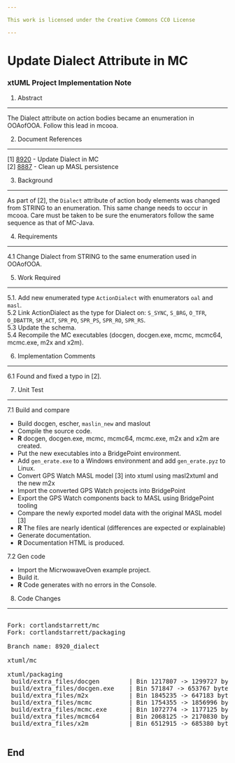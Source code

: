 ```yaml
---

This work is licensed under the Creative Commons CC0 License

---
```


# Update Dialect Attribute in MC
### xtUML Project Implementation Note


1. Abstract
-----------
The Dialect attribute on action bodies became an enumeration in OOAofOOA.
Follow this lead in mcooa.

2. Document References
----------------------
[1] [8920](https://support.onefact.net/issues/8920) - Update Dialect in MC  
[2] [8887](https://support.onefact.net/issues/8887) - Clean up MASL persistence  

3. Background
-------------
As part of [2], the `Dialect` attribute of action body elements was changed
from STRING to an enumeration.  This same change needs to occur in mcooa.
Care must be taken to be sure the enumerators follow the same sequence as
that of MC-Java.

4. Requirements
---------------
4.1 Change Dialect from STRING to the same enumeration used in OOAofOOA.

5. Work Required
----------------
5.1. Add new enumerated type `ActionDialect` with enumerators `oal`
and `masl`.  
5.2 Link ActionDialect as the type for Dialect on: `S_SYNC`, `S_BRG`,
`O_TFR`, `O_DBATTR`, `SM_ACT`, `SPR_PO`, `SPR_PS`, `SPR_RO`, `SPR_RS`.  
5.3 Update the schema.  
5.4 Recompile the MC executables (docgen, docgen.exe, mcmc, mcmc64,
mcmc.exe, m2x and x2m).  
  
6. Implementation Comments
--------------------------
6.1 Found and fixed a typo in [2].
  
7. Unit Test
------------
7.1 Build and compare  
  * Build docgen, escher, `maslin_new` and maslout  
  * Compile the source code.  
  * __R__ docgen, docgen.exe, mcmc, mcmc64, mcmc.exe, m2x and x2m are created.  
  * Put the new executables into a BridgePoint environment.  
  * Add `gen_erate.exe` to a Windows environment and add `gen_erate.pyz` to Linux.  
  * Convert GPS Watch MASL model [3] into xtuml using masl2xtuml and the new m2x  
  * Import the converted GPS Watch projects into BridgePoint  
  * Export the GPS Watch components back to MASL using BridgePoint tooling  
  * Compare the newly exported model data with the original MASL model [3]  
  * __R__ The files are nearly identical (differences are expected or explainable)  
  * Generate documentation.  
  * __R__ Documentation HTML is produced.  
  
7.2 Gen code  
  * Import the MicrwowaveOven example project.  
  * Build it.  
  * __R__ Code generates with no errors in the Console.  

8. Code Changes
---------------
<pre>

Fork: cortlandstarrett/mc   
Fork: cortlandstarrett/packaging   

Branch name: 8920_dialect

xtuml/mc

xtuml/packaging
 build/extra_files/docgen        | Bin 1217807 -> 1299727 bytes
 build/extra_files/docgen.exe    | Bin 571847 -> 653767 bytes
 build/extra_files/m2x           | Bin 1845235 -> 647183 bytes
 build/extra_files/mcmc          | Bin 1754355 -> 1856996 bytes
 build/extra_files/mcmc.exe      | Bin 1072774 -> 1177125 bytes
 build/extra_files/mcmc64        | Bin 2068125 -> 2170830 bytes
 build/extra_files/x2m           | Bin 6512915 -> 685380 bytes

</pre>

End
---

